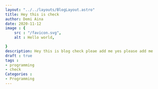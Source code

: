 ```yaml
---
layout: "../../layouts/BlogLayout.astro"
title: Hey this is check
author: Demi Aina
date: 2020-11-12
image : {
    src : "/favicon.svg",
    alt : Hello world,

}
description: Hey this is blog check pleae add me yes please add me
draft : true
tags : 
- programming
- check
Categories : 
- Programming
---
```



